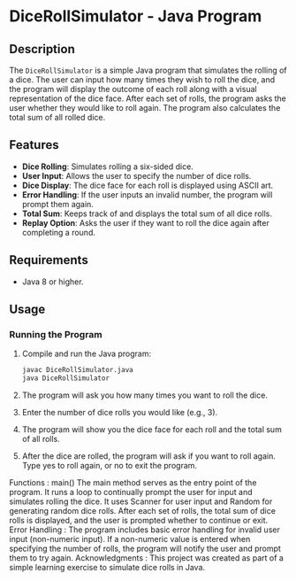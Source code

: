 # DiceRollSimulator - Java Program

## Description

The `DiceRollSimulator` is a simple Java program that simulates the rolling of a dice. The user can input how many times they wish to roll the dice, and the program will display the outcome of each roll along with a visual representation of the dice face. After each set of rolls, the program asks the user whether they would like to roll again. The program also calculates the total sum of all rolled dice.

## Features

- **Dice Rolling**: Simulates rolling a six-sided dice.
- **User Input**: Allows the user to specify the number of dice rolls.
- **Dice Display**: The dice face for each roll is displayed using ASCII art.
- **Error Handling**: If the user inputs an invalid number, the program will prompt them again.
- **Total Sum**: Keeps track of and displays the total sum of all dice rolls.
- **Replay Option**: Asks the user if they want to roll the dice again after completing a round.

## Requirements

- Java 8 or higher.
  
## Usage

### Running the Program

1. Compile and run the Java program:
   ```bash
   javac DiceRollSimulator.java
   java DiceRollSimulator
2. The program will ask you how many times you want to roll the dice.

3. Enter the number of dice rolls you would like (e.g., 3).

4. The program will show you the dice face for each roll and the total sum of all rolls.

5. After the dice are rolled, the program will ask if you want to roll again. Type yes to roll again, or no to exit the program.
   
Functions :
main()
The main method serves as the entry point of the program. It runs a loop to continually prompt the user for input and simulates rolling the dice.
It uses Scanner for user input and Random for generating random dice rolls.
After each set of rolls, the total sum of dice rolls is displayed, and the user is prompted whether to continue or exit.
Error Handling :
The program includes basic error handling for invalid user input (non-numeric input).
If a non-numeric value is entered when specifying the number of rolls, the program will notify the user and prompt them to try again.
Acknowledgments :
This project was created as part of a simple learning exercise to simulate dice rolls in Java.
